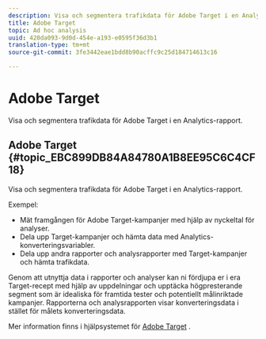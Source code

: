 ```yaml
---
description: Visa och segmentera trafikdata för Adobe Target i en Analytics-rapport.
title: Adobe Target
topic: Ad hoc analysis
uuid: 420da093-9d0d-454e-a193-e0595f36d3b1
translation-type: tm+mt
source-git-commit: 3fe3442eae1bdd8b90acffc9c25d184714613c16

---
```



# Adobe Target

Visa och segmentera trafikdata för Adobe Target i en Analytics-rapport.

## Adobe Target {#topic_EBC899DB84A84780A1B8EE95C6C4CF18}

Visa och segmentera trafikdata för Adobe Target i en Analytics-rapport.

Exempel:

* Mät framgången för Adobe Target-kampanjer med hjälp av nyckeltal för analyser.
* Dela upp Target-kampanjer och hämta data med Analytics-konverteringsvariabler.
* Dela upp andra rapporter och analysrapporter med Target-kampanjer och hämta trafikdata.

Genom att utnyttja data i rapporter och analyser kan ni fördjupa er i era Target-recept med hjälp av uppdelningar och upptäcka högpresterande segment som är idealiska för framtida tester och potentiellt målinriktade kampanjer. Rapporterna och analysrapporten visar konverteringsdata i stället för målets konverteringsdata.

Mer information finns i hjälpsystemet för [Adobe Target](https://docs.adobe.com/content/help/en/target/using/target-home.html) .
